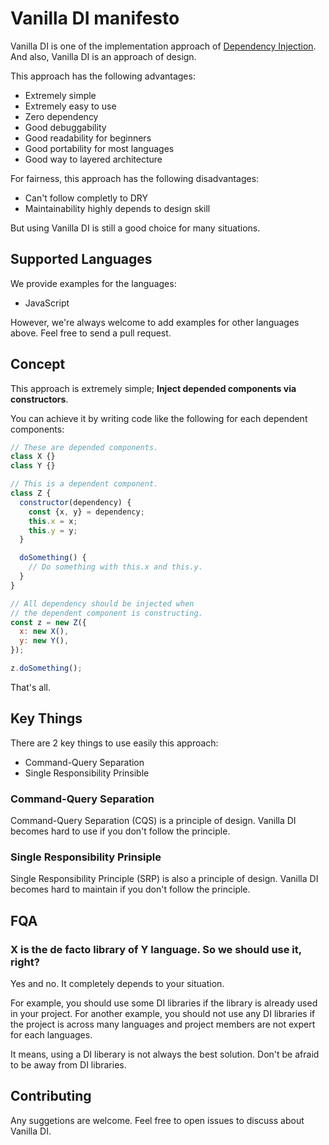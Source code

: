 Vanilla DI manifesto
====================

Vanilla DI is one of the implementation approach of [Dependency Injection](https://en.wikipedia.org/wiki/Dependency_injection).
And also, Vanilla DI is an approach of design.

This approach has the following advantages:

- Extremely simple
- Extremely easy to use
- Zero dependency
- Good debuggability
- Good readability for beginners
- Good portability for most languages
- Good way to layered architecture

For fairness, this approach has the following disadvantages:

- Can't follow completly to DRY
- Maintainability highly depends to design skill

But using Vanilla DI is still a good choice for many situations.



Supported Languages
-------------------

We provide examples for the languages:

- JavaScript

However, we're always welcome to add examples for other languages above.
Feel free to send a pull request.



Concept
-------

This approach is extremely simple; **Inject depended components via constructors**.

You can achieve it by writing code like the following for each dependent components:

```javascript
// These are depended components.
class X {}
class Y {}

// This is a dependent component.
class Z {
  constructor(dependency) {
	const {x, y} = dependency;
	this.x = x;
	this.y = y;
  }

  doSomething() {
    // Do something with this.x and this.y.
  }
}

// All dependency should be injected when
// the dependent component is constructing.
const z = new Z({
  x: new X(),
  y: new Y(),
});

z.doSomething();
```

That's all.



Key Things
----------

There are 2 key things to use easily this approach:

- Command-Query Separation
- Single Responsibility Prinsible


### Command-Query Separation

Command-Query Separation (CQS) is a principle of design.
Vanilla DI becomes hard to use if you don't follow the principle.



### Single Responsibility Prinsiple

Single Responsibility Principle (SRP) is also a principle of design.
Vanilla DI becomes hard to maintain if you don't follow the principle.



FQA
---

### X is the de facto library of Y language. So we should use it, right?

Yes and no. It completely depends to your situation.

For example, you should use some DI libraries if the library is already used in your project.
For another example, you should not use any DI libraries if the project is across many languages and project members are not expert for each languages.

It means, using a DI liberary is not always the best solution.
Don't be afraid to be away from DI libraries.



Contributing
------------

Any suggetions are welcome.
Feel free to open issues to discuss about Vanilla DI.
